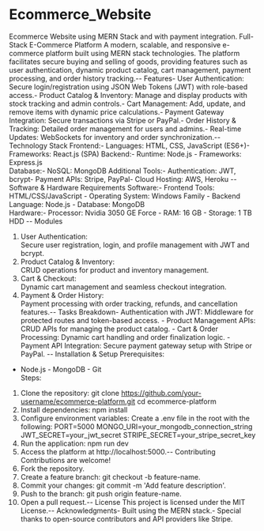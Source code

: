 # Ecommerce_Website
Ecommerce Website using MERN Stack and with payment integration.
Full-Stack E-Commerce Platform
 A modern, scalable, and responsive e-commerce platform built using MERN stack technologies. The platform facilitates secure buying and selling of goods, providing features such as user authentication, dynamic product catalog, cart management, payment processing, and order history tracking.--
Features- User Authentication: Secure login/registration using JSON Web Tokens (JWT) with role-based access.- Product Catalog & Inventory: Manage and display products with stock tracking and admin controls.- Cart Management: Add, update, and remove items with dynamic price calculations.- Payment Gateway Integration: Secure transactions via Stripe or PayPal.- Order History & Tracking: Detailed order management for users and admins.- Real-time Updates: WebSockets for inventory and order synchronization.--
Technology Stack
 Frontend:- Languages: HTML, CSS, JavaScript (ES6+)- Frameworks: React.js (SPA)
 Backend:- Runtime: Node.js  - Frameworks: Express.js  
Database:- NoSQL: MongoDB
 Additional Tools:- Authentication: JWT, bcrypt- Payment APIs: Stripe, PayPal- Cloud Hosting: AWS, Heroku  --
Software & Hardware Requirements
 Software:- Frontend Tools: HTML/CSS/JavaScript  - Operating System: Windows Family  - Backend Language: Node.js  - Database: MongoDB  
Hardware:- Processor: Nvidia 3050 GE Force  - RAM: 16 GB  - Storage: 1 TB HDD  --
Modules
1. User Authentication:  
   Secure user registration, login, and profile management with JWT and bcrypt.
 2. Product Catalog & Inventory:  
   CRUD operations for product and inventory management.
 3. Cart & Checkout:  
   Dynamic cart management and seamless checkout integration.
 4. Payment & Order History:  
   Payment processing with order tracking, refunds, and cancellation features.--
Tasks Breakdown- Authentication with JWT: Middleware for protected routes and token-based access.  - Product Management APIs: CRUD APIs for managing the product catalog.  - Cart & Order Processing: Dynamic cart handling and order finalization logic.  - Payment API Integration: Secure payment gateway setup with Stripe or PayPal.  --
Installation & Setup
 Prerequisites:
- Node.js  - MongoDB  - Git  
Steps:
 1. Clone the repository:
   git clone https://github.com/your-username/ecommerce-platform.git
   cd ecommerce-platform
 2. Install dependencies:
   npm install
 3. Configure environment variables:
   Create a .env file in the root with the following:
   PORT=5000
   MONGO_URI=your_mongodb_connection_string
   JWT_SECRET=your_jwt_secret
   STRIPE_SECRET=your_stripe_secret_key
 4. Run the application:
   npm run dev
 5. Access the platform at http://localhost:5000.--
Contributing
Contributions are welcome!  
1. Fork the repository.  
2. Create a feature branch: git checkout -b feature-name.  
3. Commit your changes: git commit -m 'Add feature description'.  
4. Push to the branch: git push origin feature-name.  
5. Open a pull request.--
License
 This project is licensed under the MIT License.--
Acknowledgments- Built using the MERN stack.- Special thanks to open-source contributors and API providers like Stripe.
